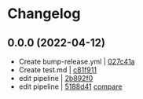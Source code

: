 # Changelog

## 0.0.0 (2022-04-12)

* Create bump-release.yml | [027c41a](https://github.com/my-wrm/bump-testing/commit/027c41a35b8a74d5df9c37bd07fe665b8c637abb)
* Create test.md | [c81f911](https://github.com/my-wrm/bump-testing/commit/c81f9118b22adfe66d881c51d8b0c78bad6b8b0b)
* edit pipeline | [2b892f0](https://github.com/my-wrm/bump-testing/commit/2b892f0d5b1b3a92a6f630aad1a4236ec826278a)
* edit pipeline | [5188d41](https://github.com/my-wrm/bump-testing/commit/5188d413fe46d9ce2ec8f485a29846b88a8411bb)
[compare](https://github.com/my-wrm/bump-testing/compare/ceb17440fc11c173e745efc19ebd5fc96c0616c3...5188d413fe46d9ce2ec8f485a29846b88a8411bb)
